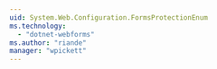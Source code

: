 ```yaml
---
uid: System.Web.Configuration.FormsProtectionEnum
ms.technology: 
  - "dotnet-webforms"
ms.author: "riande"
manager: "wpickett"
---
```


